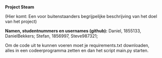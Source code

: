 **Project Steam**

(Hier komt: Een voor buitenstaanders begrijpelijke beschrijving van het doel van het project)

**Namen, studentnummers en usernames (github):**
Daniel, 1855133, DanielBekkers;
Stefan, 1856997, Steve987321;


Om de code uit te kunnen voeren moet je requirements.txt downloaden, alles in een codeerprogramma zetten en dan het script main.py starten.

